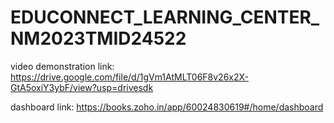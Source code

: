 # EDUCONNECT_LEARNING_CENTER_NM2023TMID24522

video demonstration link: https://drive.google.com/file/d/1gVm1AtMLT06F8v26x2X-GtA5oxiY3ybF/view?usp=drivesdk

dashboard link: https://books.zoho.in/app/60024830619#/home/dashboard
